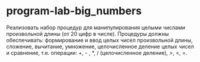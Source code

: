 # program-lab-big_numbers
Реализовать набор процедур для манипулирования целыми числами произвольной длины (от 20 цифр в числе). Процедуры должны обеспечивать: формирование и ввод целых чисел произвольной длины, сложение, вычитание, умножение, целочисленное деление целых чисел и сравнение, т.е. операции: +, - , *, / (целочисленное деление), >, &lt;, =.
